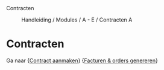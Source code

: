 <properties>
	<page>
		<title>Contracten</title>
		<description>Contracten</description>
	</page>
	<menu>
		<position>Handleiding / Modules / A - E / Contracten</position>
		<title>Introductie</title>
		<sort>A</sort>
	</menu>
</properties>

# Contracten #

Ga naar  {[Contract aanmaken](http://hybridsaas.support/pages/handleiding/modules/A-E/contracten/contracten-contract-aanmaken)} {[Facturen & orders genereren](http://hybridsaas.support/pages/handleiding/modules/A-E/contracten/contracten-factuur-order-genereren)}


